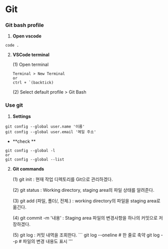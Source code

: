 # Git

### Git bash profile
1. **Open vscode**
``` Terminal
code .
```
2. **VSCode terminal**

    (1) Open terminal
    ```
    Terminal > New Terminal
    or
    ctrl + `(backtick)
    ```

    (2) Select default profile > Git Bash

### Use git
1. **Settings**
```
git config --global user.name '이름'
git config --global user.email '메일 주소'
```
    
* **check **

```
git config --global -l
or
git config --global --list
```

2. **Git commands**

    (1) git init : 현재 작업 디렉토리를 Git으로 관리하겠다.
    
    (2) git status : Working directory, staging area의 파일 상태를 알려준다.
    
    (3) git add (파일, 폴더/, 전체.) : working directory의 파일을 staging area로 옮긴다.
    
    (4) git commit -m '내용' : Staging area 파일의 변경사항을 하나의 커밋으로 저장하겠다.
    
    (5) git log : 커밋 내역을 조회한다.
        ```
        git log --oneline # 한 줄로 축약
        git log --p       # 파일의 변경 내용도 표시
        '''

